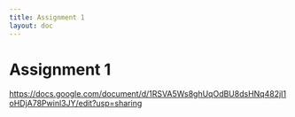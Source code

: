 ```yaml
---
title: Assignment 1
layout: doc
---
```


# Assignment 1

https://docs.google.com/document/d/1RSVA5Ws8ghUqOdBU8dsHNq482jI1oHDjA78Pwinl3JY/edit?usp=sharing